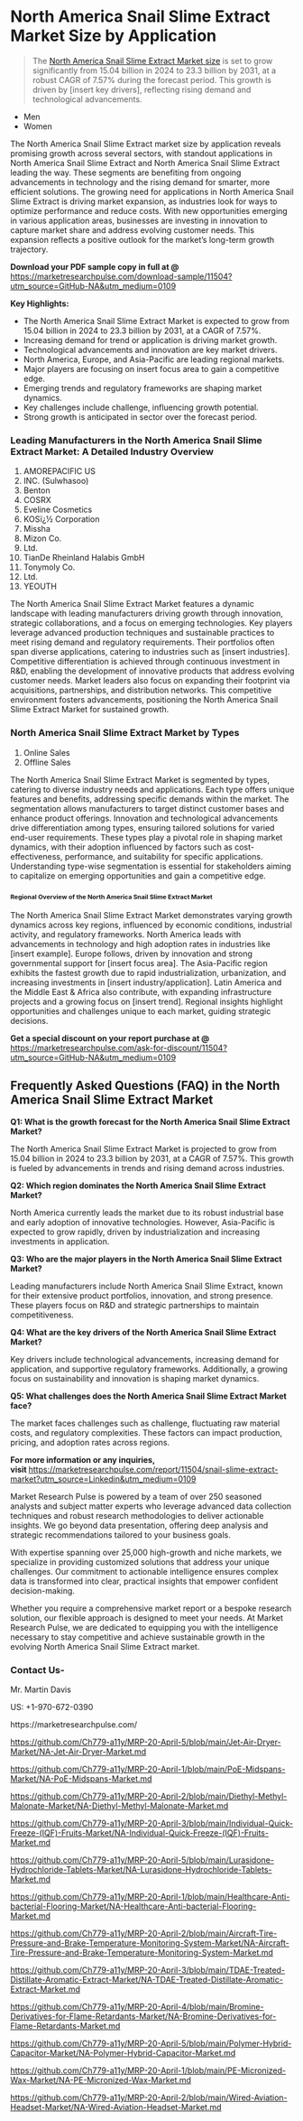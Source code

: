 <h1>North America Snail Slime Extract Market&nbsp;Size by Application</h1><blockquote><p>The <a href="https://marketresearchpulse.com/download-sample/11504?utm_source=GitHub-NA&amp;utm_medium=0109">North America Snail Slime Extract Market size</a> is set to grow significantly from 15.04 billion in 2024 to 23.3 billion by 2031, at a robust CAGR of 7.57% during the forecast period. This growth is driven by [insert key drivers], reflecting rising demand and technological advancements.</p></blockquote><ul><li>Men<li> Women</li></ul><p>The North America Snail Slime Extract market size by application reveals promising growth across several sectors, with standout applications in North America Snail Slime Extract and North America Snail Slime Extract leading the way. These segments are benefiting from ongoing advancements in technology and the rising demand for smarter, more efficient solutions. The growing need for applications in North America Snail Slime Extract is driving market expansion, as industries look for ways to optimize performance and reduce costs. With new opportunities emerging in various application areas, businesses are investing in innovation to capture market share and address evolving customer needs. This expansion reflects a positive outlook for the market’s long-term growth trajectory.</p><p><strong>Download your PDF sample copy in full at @ </strong><a href="https://marketresearchpulse.com/download-sample/11504?utm_source=GitHub-NA&amp;utm_medium=0109">https://marketresearchpulse.com/download-sample/11504?utm_source=GitHub-NA&amp;utm_medium=0109</a></p><p><strong>Key Highlights: </strong></p><ul><li>The North America Snail Slime Extract Market is expected to grow from 15.04 billion in 2024 to 23.3 billion by 2031, at a CAGR of 7.57%.</li><li>Increasing demand for trend or application is driving market growth.</li><li>Technological advancements and innovation are key market drivers.</li><li>North America, Europe, and Asia-Pacific are leading regional markets.</li><li>Major players are focusing on insert focus area to gain a competitive edge.</li><li>Emerging trends and regulatory frameworks are shaping market dynamics.</li><li>Key challenges include challenge, influencing growth potential.</li><li>Strong growth is anticipated in sector over the forecast period.</li></ul><h3>Leading Manufacturers in the North America Snail Slime Extract Market: A Detailed Industry Overview</h3><ol><li>AMOREPACIFIC US</li><li>INC. (Sulwhasoo)</li><li>Benton</li><li>COSRX</li><li>Eveline Cosmetics</li><li>KOSï¿½ Corporation</li><li>Missha</li><li>Mizon Co.</li><li>Ltd.</li><li>TianDe Rheinland Halabis GmbH</li><li>Tonymoly Co.</li><li>Ltd.</li><li>YEOUTH</li></ol><div class="flex max-w-full flex-col flex-grow"><div class="min-h-8 text-message flex w-full flex-col items-end gap-2 whitespace-normal break-words [.text-message+&amp;]:mt-5" dir="auto" data-message-author-role="assistant" data-message-id="fd8432e4-4910-450d-b182-61b7bfb0a01f" data-message-model-slug="gpt-4o"><div class="flex w-full flex-col gap-1 empty:hidden first:pt-[3px]"><div class="markdown prose w-full break-words dark:prose-invert light"><p>The North America Snail Slime Extract Market features a dynamic landscape with leading manufacturers driving growth through innovation, strategic collaborations, and a focus on emerging technologies. Key players leverage advanced production techniques and sustainable practices to meet rising demand and regulatory requirements. Their portfolios often span diverse applications, catering to industries such as [insert industries]. Competitive differentiation is achieved through continuous investment in R&amp;D, enabling the development of innovative products that address evolving customer needs. Market leaders also focus on expanding their footprint via acquisitions, partnerships, and distribution networks. This competitive environment fosters advancements, positioning the North America Snail Slime Extract Market for sustained growth.</p></div></div></div></div><h3>North America Snail Slime Extract Market by Types</h3><ol><li>Online Sales<li> Offline Sales</li></ol><div class="flex max-w-full flex-col flex-grow"><div class="min-h-8 text-message flex w-full flex-col items-end gap-2 whitespace-normal break-words [.text-message+&amp;]:mt-5" dir="auto" data-message-author-role="assistant" data-message-id="084470be-0bb7-4664-bddf-5156b4f41249" data-message-model-slug="gpt-4o-mini"><div class="flex w-full flex-col gap-1 empty:hidden first:pt-[3px]"><div class="markdown prose w-full break-words dark:prose-invert light"><p>The North America Snail Slime Extract Market is segmented by types, catering to diverse industry needs and applications. Each type offers unique features and benefits, addressing specific demands within the market. The segmentation allows manufacturers to target distinct customer bases and enhance product offerings. Innovation and technological advancements drive differentiation among types, ensuring tailored solutions for varied end-user requirements. These types play a pivotal role in shaping market dynamics, with their adoption influenced by factors such as cost-effectiveness, performance, and suitability for specific applications. Understanding type-wise segmentation is essential for stakeholders aiming to capitalize on emerging opportunities and gain a competitive edge.</p></div></div></div></div><h3><span style="font-size: 11px;">Regional Overview of the North America Snail Slime Extract Market</span></h3><div class="flex max-w-full flex-col flex-grow"><div class="min-h-8 text-message flex w-full flex-col items-end gap-2 whitespace-normal break-words [.text-message+&amp;]:mt-5" dir="auto" data-message-author-role="assistant" data-message-id="e9038762-ce64-4e30-91c9-9bd413514231" data-message-model-slug="gpt-4o-mini"><div class="flex w-full flex-col gap-1 empty:hidden first:pt-[3px]"><div class="markdown prose w-full break-words dark:prose-invert light"><p>The North America Snail Slime Extract Market demonstrates varying growth dynamics across key regions, influenced by economic conditions, industrial activity, and regulatory frameworks. North America leads with advancements in technology and high adoption rates in industries like [insert example]. Europe follows, driven by innovation and strong governmental support for [insert focus area]. The Asia-Pacific region exhibits the fastest growth due to rapid industrialization, urbanization, and increasing investments in [insert industry/application]. Latin America and the Middle East &amp; Africa also contribute, with expanding infrastructure projects and a growing focus on [insert trend]. Regional insights highlight opportunities and challenges unique to each market, guiding strategic decisions.</p></div></div></div></div><p><strong>Get a special discount on your report purchase at @ </strong><a href="https://marketresearchpulse.com/ask-for-discount/11504?utm_source=GitHub-NA&amp;utm_medium=0109">https://marketresearchpulse.com/ask-for-discount/11504?utm_source=GitHub-NA&amp;utm_medium=0109</a></p><h2>Frequently Asked Questions (FAQ) in the North America Snail Slime Extract Market</h2><p><strong>Q1: What is the growth forecast for the North America Snail Slime Extract Market?</strong></p><p>The North America Snail Slime Extract Market is projected to grow from 15.04 billion in 2024 to 23.3 billion by 2031, at a CAGR of 7.57%. This growth is fueled by advancements in trends and rising demand across industries.</p><p><strong>Q2: Which region dominates the North America Snail Slime Extract Market?</strong></p><p>North America currently leads the market due to its robust industrial base and early adoption of innovative technologies. However, Asia-Pacific is expected to grow rapidly, driven by industrialization and increasing investments in application.</p><p><strong>Q3: Who are the major players in the North America Snail Slime Extract Market?</strong></p><p>Leading manufacturers include North America Snail Slime Extract, known for their extensive product portfolios, innovation, and strong presence. These players focus on R&amp;D and strategic partnerships to maintain competitiveness.</p><p><strong>Q4: What are the key drivers of the North America Snail Slime Extract Market?</strong></p><p>Key drivers include technological advancements, increasing demand for application, and supportive regulatory frameworks. Additionally, a growing focus on sustainability and innovation is shaping market dynamics.</p><p><strong>Q5: What challenges does the North America Snail Slime Extract Market face?</strong></p><p>The market faces challenges such as challenge, fluctuating raw material costs, and regulatory complexities. These factors can impact production, pricing, and adoption rates across regions.</p><p><strong>For more information or any inquiries, visit&nbsp;</strong><a href="https://marketresearchpulse.com/report/11504/snail-slime-extract-market?utm_source=Linkedin&utm_medium=0109">https://marketresearchpulse.com/report/11504/snail-slime-extract-market?utm_source=Linkedin&utm_medium=0109</a></p><p>Market Research Pulse is powered by a team of over 250 seasoned analysts and subject matter experts who leverage advanced data collection techniques and robust research methodologies to deliver actionable insights. We go beyond data presentation, offering deep analysis and strategic recommendations tailored to your business goals.</p><p>With expertise spanning over 25,000 high-growth and niche markets, we specialize in providing customized solutions that address your unique challenges. Our commitment to actionable intelligence ensures complex data is transformed into clear, practical insights that empower confident decision-making.</p><p>Whether you require a comprehensive market report or a bespoke research solution, our flexible approach is designed to meet your needs. At Market Research Pulse, we are dedicated to equipping you with the intelligence necessary to stay competitive and achieve sustainable growth in the evolving North America Snail Slime Extract market.</p><h3><strong>Contact Us-</strong></h3><p>Mr. Martin Davis</p><p>US: +1-970-672-0390</p><p>https://marketresearchpulse.com/</p><p><a href="https://github.com/Ch779-a11y/MRP-20-April-5/blob/main/Jet-Air-Dryer-Market/NA-Jet-Air-Dryer-Market.md">https://github.com/Ch779-a11y/MRP-20-April-5/blob/main/Jet-Air-Dryer-Market/NA-Jet-Air-Dryer-Market.md</a></p><p><a href="https://github.com/Ch779-a11y/MRP-20-April-1/blob/main/PoE-Midspans-Market/NA-PoE-Midspans-Market.md">https://github.com/Ch779-a11y/MRP-20-April-1/blob/main/PoE-Midspans-Market/NA-PoE-Midspans-Market.md</a></p><p><a href="https://github.com/Ch779-a11y/MRP-20-April-2/blob/main/Diethyl-Methyl-Malonate-Market/NA-Diethyl-Methyl-Malonate-Market.md">https://github.com/Ch779-a11y/MRP-20-April-2/blob/main/Diethyl-Methyl-Malonate-Market/NA-Diethyl-Methyl-Malonate-Market.md</a></p><p><a href="https://github.com/Ch779-a11y/MRP-20-April-3/blob/main/Individual-Quick-Freeze-(IQF)-Fruits-Market/NA-Individual-Quick-Freeze-(IQF)-Fruits-Market.md">https://github.com/Ch779-a11y/MRP-20-April-3/blob/main/Individual-Quick-Freeze-(IQF)-Fruits-Market/NA-Individual-Quick-Freeze-(IQF)-Fruits-Market.md</a></p><p><a href="https://github.com/Ch779-a11y/MRP-20-April-5/blob/main/Lurasidone-Hydrochloride-Tablets-Market/NA-Lurasidone-Hydrochloride-Tablets-Market.md">https://github.com/Ch779-a11y/MRP-20-April-5/blob/main/Lurasidone-Hydrochloride-Tablets-Market/NA-Lurasidone-Hydrochloride-Tablets-Market.md</a></p><p><a href="https://github.com/Ch779-a11y/MRP-20-April-1/blob/main/Healthcare-Anti-bacterial-Flooring-Market/NA-Healthcare-Anti-bacterial-Flooring-Market.md">https://github.com/Ch779-a11y/MRP-20-April-1/blob/main/Healthcare-Anti-bacterial-Flooring-Market/NA-Healthcare-Anti-bacterial-Flooring-Market.md</a></p><p><a href="https://github.com/Ch779-a11y/MRP-20-April-2/blob/main/Aircraft-Tire-Pressure-and-Brake-Temperature-Monitoring-System-Market/NA-Aircraft-Tire-Pressure-and-Brake-Temperature-Monitoring-System-Market.md">https://github.com/Ch779-a11y/MRP-20-April-2/blob/main/Aircraft-Tire-Pressure-and-Brake-Temperature-Monitoring-System-Market/NA-Aircraft-Tire-Pressure-and-Brake-Temperature-Monitoring-System-Market.md</a></p><p><a href="https://github.com/Ch779-a11y/MRP-20-April-3/blob/main/TDAE-Treated-Distillate-Aromatic-Extract-Market/NA-TDAE-Treated-Distillate-Aromatic-Extract-Market.md">https://github.com/Ch779-a11y/MRP-20-April-3/blob/main/TDAE-Treated-Distillate-Aromatic-Extract-Market/NA-TDAE-Treated-Distillate-Aromatic-Extract-Market.md</a></p><p><a href="https://github.com/Ch779-a11y/MRP-20-April-4/blob/main/Bromine-Derivatives-for-Flame-Retardants-Market/NA-Bromine-Derivatives-for-Flame-Retardants-Market.md">https://github.com/Ch779-a11y/MRP-20-April-4/blob/main/Bromine-Derivatives-for-Flame-Retardants-Market/NA-Bromine-Derivatives-for-Flame-Retardants-Market.md</a></p><p><a href="https://github.com/Ch779-a11y/MRP-20-April-5/blob/main/Polymer-Hybrid-Capacitor-Market/NA-Polymer-Hybrid-Capacitor-Market.md">https://github.com/Ch779-a11y/MRP-20-April-5/blob/main/Polymer-Hybrid-Capacitor-Market/NA-Polymer-Hybrid-Capacitor-Market.md</a></p><p><a href="https://github.com/Ch779-a11y/MRP-20-April-1/blob/main/PE-Micronized-Wax-Market/NA-PE-Micronized-Wax-Market.md">https://github.com/Ch779-a11y/MRP-20-April-1/blob/main/PE-Micronized-Wax-Market/NA-PE-Micronized-Wax-Market.md</a></p><p><a href="https://github.com/Ch779-a11y/MRP-20-April-2/blob/main/Wired-Aviation-Headset-Market/NA-Wired-Aviation-Headset-Market.md">https://github.com/Ch779-a11y/MRP-20-April-2/blob/main/Wired-Aviation-Headset-Market/NA-Wired-Aviation-Headset-Market.md</a></p>
